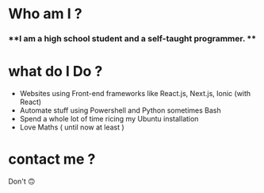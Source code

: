 



# Who am I ?

### **I am a high school student and a self-taught programmer. **

# what do I Do ?
* Websites using Front-end frameworks like React.js, Next.js, Ionic (with React)
* Automate stuff using Powershell and Python sometimes Bash
* Spend a whole lot of time ricing my Ubuntu installation
* Love Maths ( until now at least )


# contact me ?
Don't  🙃




